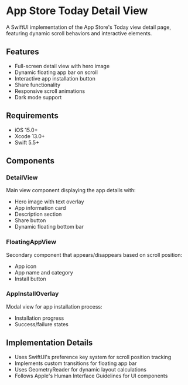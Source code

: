 # App Store Today Detail View

A SwiftUI implementation of the App Store's Today view detail page, featuring dynamic scroll behaviors and interactive elements.

## Features

- Full-screen detail view with hero image
- Dynamic floating app bar on scroll
- Interactive app installation button
- Share functionality
- Responsive scroll animations
- Dark mode support

## Requirements

- iOS 15.0+
- Xcode 13.0+
- Swift 5.5+

## Components

### DetailView
Main view component displaying the app details with:
- Hero image with text overlay
- App information card
- Description section
- Share button
- Dynamic floating bottom bar

### FloatingAppView
Secondary component that appears/disappears based on scroll position:
- App icon
- App name and category
- Install button

### AppInstallOverlay
Modal view for app installation process:
- Installation progress
- Success/failure states


## Implementation Details
- Uses SwiftUI's preference key system for scroll position tracking
- Implements custom transitions for floating app bar
- Uses GeometryReader for dynamic layout calculations
- Follows Apple's Human Interface Guidelines for UI components
